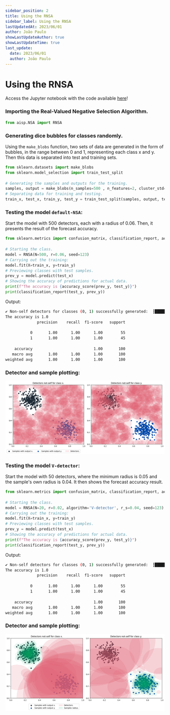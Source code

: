 ```yaml
---
sidebar_position: 2
title: Using the RNSA
sidebar_label: Using the RNSA
lastUpdatedAt: 2023/06/01
author: João Paulo
showLastUpdateAuthor: true
showLastUpdateTime: true
last_update:
  date: 2023/06/01
  author: João Paulo
---
```


# Using the RNSA

Access the Jupyter notebook with the code available [here](https://github.com/AIS-Package/aisp/blob/main/examples/RNSA/example_with_randomly_generated_dataset-en.ipynb)!

### Importing the Real-Valued Negative Selection Algorithm.
```python
from aisp.NSA import RNSA
```

### Generating dice bubbles for classes randomly.

Using the `make_blobs` function, two sets of data are generated in the form of bubbles, in the range between 0 and 1, representing each class x and y. Then this data is separated into test and training sets.

```python
from sklearn.datasets import make_blobs
from sklearn.model_selection import train_test_split

# Generating the samples and outputs for the training.
samples, output = make_blobs(n_samples=500 , n_features=2, cluster_std=0.07, center_box=([0.0, 1.0]), centers=[[0.25, 0.75], [0.75, 0.25]], random_state=1234) 
# Separating data for training and testing.
train_x, test_x, train_y, test_y = train_test_split(samples, output, test_size=0.2)
```

### Testing the model `default-NSA`:

Start the model with 500 detectors, each with a radius of 0.06. Then, it presents the result of the forecast accuracy.

```python
from sklearn.metrics import confusion_matrix, classification_report, accuracy_score

# Starting the class.
model = RNSA(N=500, r=0.06, seed=123)
# Carrying out the training:
model.fit(X=train_x, y=train_y)
# Previewing classes with test samples.
prev_y = model.predict(test_x)
# Showing the accuracy of predictions for actual data.
print(f"The accuracy is {accuracy_score(prev_y, test_y)}")
print(classification_report(test_y, prev_y))
```

Output:
```bash
✔ Non-self detectors for classes (0, 1) successfully generated:  ┇██████████┇ 1000/1000 detectors
The accuracy is 1.0
              precision    recall  f1-score   support

           0       1.00      1.00      1.00        55
           1       1.00      1.00      1.00        45

    accuracy                           1.00       100
   macro avg       1.00      1.00      1.00       100
weighted avg       1.00      1.00      1.00       100
```

### Detector and sample plotting:

![](../../assets/exemple_en_d.png)

### Testing the model `V-detector`:

Start the model with 50 detectors, where the minimum radius is 0.05 and the sample's own radius is 0.04. It then shows the forecast accuracy result.

```python
from sklearn.metrics import confusion_matrix, classification_report, accuracy_score

# Starting the class.
model = RNSA(N=20, r=0.02, algorithm='V-detector', r_s=0.04, seed=123)
# Carrying out the training:
model.fit(X=train_x, y=train_y)
# Previewing classes with test samples.
prev_y = model.predict(test_x)
# Showing the accuracy of predictions for actual data.
print(f"The accuracy is {accuracy_score(prev_y, test_y)}")
print(classification_report(test_y, prev_y))
```

Output:
```bash
✔ Non-self detectors for classes (0, 1) successfully generated:  ┇██████████┇ 40/40 detectors
The accuracy is 1.0
              precision    recall  f1-score   support

           0       1.00      1.00      1.00        55
           1       1.00      1.00      1.00        45

    accuracy                           1.00       100
   macro avg       1.00      1.00      1.00       100
weighted avg       1.00      1.00      1.00       100
```

### Detector and sample plotting:
![](../../assets/exemple_en_v.png)